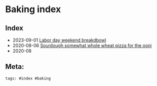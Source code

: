 # Baking index


## Index

- 2023-09-01 [Labor day weekend breakdbowl](../293)
- 2020-08-06 [Sourdough somewhat whole wheat pizza for the ooni](../294)
- 2020-08

## Meta:

    tags: #index #baking
